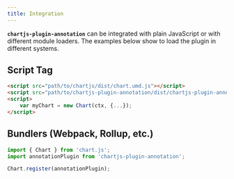 ```yaml
---
title: Integration
---
```


**`chartjs-plugin-annotation`** can be integrated with plain JavaScript or with different module loaders. The examples below show to load the plugin in different systems.

## Script Tag

```html
<script src="path/to/chartjs/dist/chart.umd.js"></script>
<script src="path/to/chartjs-plugin-annotation/dist/chartjs-plugin-annotation.min.js"></script>
<script>
    var myChart = new Chart(ctx, {...});
</script>
```

## Bundlers (Webpack, Rollup, etc.)

```javascript
import { Chart } from 'chart.js';
import annotationPlugin from 'chartjs-plugin-annotation';

Chart.register(annotationPlugin);
```
